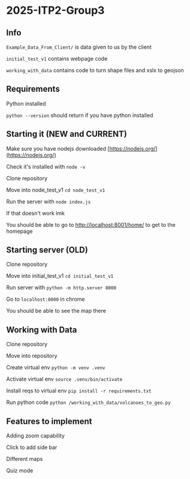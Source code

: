 # 2025-ITP2-Group3

## Info

`Example_Data_From_Client/` is data given to us by the client

`initial_test_v1` contains webpage code

`working_with_data` contains code to turn shape files and xslx to geojson


## Requirements

Python installed

`python --version` should return if you have python installed

## Starting it (NEW and CURRENT)

Make sure you have nodejs downloaded [https://nodejs.org/](https://nodejs.org/)

Check it's installed with `node -v`

Clone repository

Move into node_test_v1 `cd node_test_v1`

Run the server with `node index.js`

If that doesn't work lmk

You should be able to go to [http://localhost:8001/home/](http://localhost:8001/home/) to get to the homepage


## Starting server (OLD)

Clone repository

Move into initial_test_v1 `cd initial_test_v1`

Run server with `python -m http.server 8000`

Go to `localhost:8000` in chrome

You should be able to see the map there

## Working with Data

Clone repository

Move into repository

Create virtual env `python -m venv .venv`

Activate virtual env `source .venv/bin/activate`

Install reqs to virtual env `pip install -r requirements.txt`

Run python code `python /working_with_data/volcanoes_to_geo.py`

## Features to implement

Adding zoom capability

Click to add side bar

Different maps

Quiz mode



